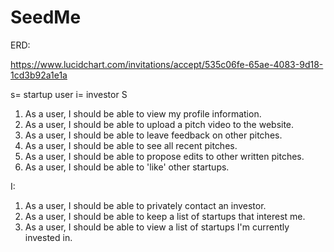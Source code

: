 # SeedMe
ERD: 

https://www.lucidchart.com/invitations/accept/535c06fe-65ae-4083-9d18-1cd3b92a1e1a


s= startup user 
i= investor
S
1. As a user, I should be able to view my profile information.
2. As a user, I should be able to upload a pitch video to the website. 
3. As a user, I should be able to leave feedback on other pitches.
4. As a user, I should be able to see all recent pitches. 
5. As a user, I should be able to propose edits to other written pitches. 
6. As a user, I should be able to 'like' other startups. 

I:

1. As a user, I should be able to privately contact an investor. 
2. As a user, I should be able to keep a list of startups that interest me.
3. As a user, I should be able to view a list of startups I'm currently invested in. 
